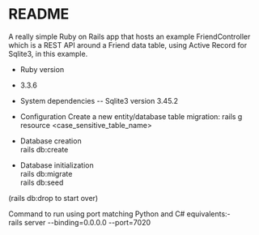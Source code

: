 # README
A really simple Ruby on Rails app that hosts an example FriendController which is a REST API around a Friend data table, using Active Record for Sqlite3, in this example.

* Ruby version
- 3.3.6
* System dependencies
-- Sqlite3 version 3.45.2

* Configuration
Create a new entity/database table migration: rails g resource <case_sensitive_table_name>


* Database creation \
rails db:create

* Database initialization \
rails db:migrate \
rails db:seed 

(rails db:drop to start over)  

Command to run using port matching Python and C# equivalents:- \
rails server --binding=0.0.0.0 --port=7020
